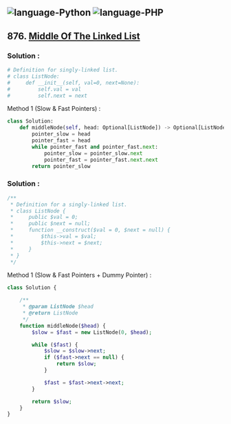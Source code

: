 ![language-Python](https://img.shields.io/badge/%20-Python-ffd43b?style=for-the-badge&logo=PYTHON)
![language-PHP](https://img.shields.io/badge/%20-PHP-acb1f9?style=for-the-badge&logo=PHP)
---

## 876. [Middle Of The Linked List](https://leetcode.com/problems/middle-of-the-linked-list)

### Solution :

```python
# Definition for singly-linked list.
# class ListNode:
#     def __init__(self, val=0, next=None):
#         self.val = val
#         self.next = next
```

Method 1 (Slow & Fast Pointers) :
```python
class Solution:
    def middleNode(self, head: Optional[ListNode]) -> Optional[ListNode]:
        pointer_slow = head
        pointer_fast = head
        while pointer_fast and pointer_fast.next:
            pointer_slow = pointer_slow.next
            pointer_fast = pointer_fast.next.next
        return pointer_slow
```

### Solution :

```php
/**
 * Definition for a singly-linked list.
 * class ListNode {
 *     public $val = 0;
 *     public $next = null;
 *     function __construct($val = 0, $next = null) {
 *         $this->val = $val;
 *         $this->next = $next;
 *     }
 * }
 */
```

Method 1 (Slow & Fast Pointers + Dummy Pointer) :
```php
class Solution {

    /**
     * @param ListNode $head
     * @return ListNode
     */
    function middleNode($head) {
        $slow = $fast = new ListNode(0, $head);

        while ($fast) {
            $slow = $slow->next;
            if ($fast->next == null) {
                return $slow;
            }

            $fast = $fast->next->next;
        }

        return $slow;
    }
}
```
